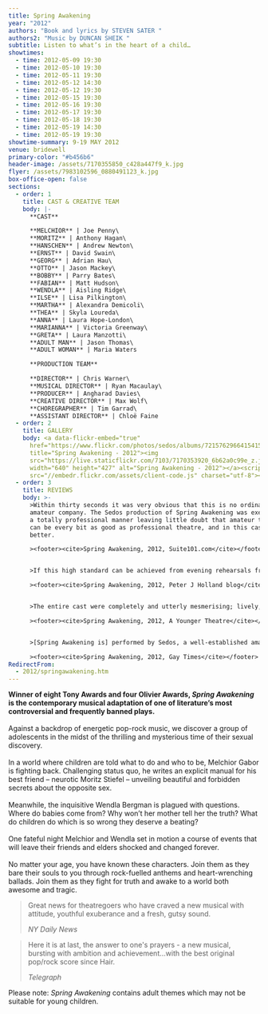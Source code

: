 ```yaml
---
title: Spring Awakening
year: "2012"
authors: "Book and lyrics by STEVEN SATER "
authors2: "Music by DUNCAN SHEIK "
subtitle: Listen to what’s in the heart of a child…
showtimes:
  - time: 2012-05-09 19:30
  - time: 2012-05-10 19:30
  - time: 2012-05-11 19:30
  - time: 2012-05-12 14:30
  - time: 2012-05-12 19:30
  - time: 2012-05-15 19:30
  - time: 2012-05-16 19:30
  - time: 2012-05-17 19:30
  - time: 2012-05-18 19:30
  - time: 2012-05-19 14:30
  - time: 2012-05-19 19:30
showtime-summary: 9-19 MAY 2012
venue: bridewell
primary-color: "#b456b6"
header-image: /assets/7170355850_c428a447f9_k.jpg
flyer: /assets/7983102596_0880491123_k.jpg
box-office-open: false
sections:
  - order: 1
    title: CAST & CREATIVE TEAM
    body: |-
      **CAST**

      **MELCHIOR** | Joe Penny\
      **MORITZ** | Anthony Hagan\
      **HANSCHEN** | Andrew Newton\
      **ERNST** | David Swain\
      **GEORG** | Adrian Hau\
      **OTTO** | Jason Mackey\
      **BOBBY** | Parry Bates\
      **FABIAN** | Matt Hudson\
      **WENDLA** | Aisling Ridge\
      **ILSE** | Lisa Pilkington\
      **MARTHA** | Alexandra Demicoli\
      **THEA** | Skyla Loureda\
      **ANNA** | Laura Hope-London\
      **MARIANNA** | Victoria Greenway\
      **GRETA** | Laura Manzotti\
      **ADULT MAN** | Jason Thomas\
      **ADULT WOMAN** | Maria Waters

      **PRODUCTION TEAM**

      **DIRECTOR** | Chris Warner\
      **MUSICAL DIRECTOR** | Ryan Macaulay\
      **PRODUCER** | Angharad Davies\
      **CREATIVE DIRECTOR** | Max Wolf\
      **CHOREGRAPHER** | Tim Garrad\
      **ASSISTANT DIRECTOR** | Chloë Faine
  - order: 2
    title: GALLERY
    body: <a data-flickr-embed="true"
      href="https://www.flickr.com/photos/sedos/albums/72157629664154156"
      title="Spring Awakening - 2012"><img
      src="https://live.staticflickr.com/7103/7170353920_6b62a0c99e_z.jpg"
      width="640" height="427" alt="Spring Awakening - 2012"></a><script async
      src="//embedr.flickr.com/assets/client-code.js" charset="utf-8"></script>
  - order: 3
    title: REVIEWS
    body: >-
      >Within thirty seconds it was very obvious that this is no ordinary
      amateur company. The Sedos production of Spring Awakening was executed in
      a totally professional manner leaving little doubt that amateur theatre
      can be every bit as good as professional theatre, and in this case, even
      better.

      ><footer><cite>Spring Awakening, 2012, Suite101.com</cite></footer>


      >If this high standard can be achieved from evening rehearsals from a cast of enthusiasts then I think producers and actors across the profession may need to pull their socks up and take note.

      ><footer><cite>Spring Awakening, 2012, Peter J Holland blog</cite></footer>


      >The entire cast were completely and utterly mesmerising; lively, engaging and full of energy. Every single cast member gave a strong all-round performance, but it was the singing that really made this a night to remember, the harmonies absolutely gave me chills… this production of Spring Awakeningis smart, sexy and seriously packs a punch. Don’t miss it.

      ><footer><cite>Spring Awakening, 2012, A Younger Theatre</cite></footer>


      >[Spring Awakening is] performed by Sedos, a well-established amateur company who strive to produce theatre which can stand shoulder to shoulder with professional productions. In that, Spring Awakening succeeds admirably.

      ><footer><cite>Spring Awakening, 2012, Gay Times</cite></footer>
RedirectFrom:
  - 2012/springawakening.htm
---
```

**Winner of eight Tony Awards and four Olivier Awards, *Spring Awakening* is the contemporary musical adaptation of one of literature’s most controversial and frequently banned plays.**\
\
Against a backdrop of energetic pop-rock music, we discover a group of adolescents in the midst of the thrilling and mysterious time of their sexual discovery.\
\
In a world where children are told what to do and who to be, Melchior Gabor is fighting back. Challenging status quo, he writes an explicit manual for his best friend – neurotic Moritz Stiefel – unveiling beautiful and forbidden secrets about the opposite sex.\
\
Meanwhile, the inquisitive Wendla Bergman is plagued with questions. Where do babies come from? Why won’t her mother tell her the truth? What do children do which is so wrong they deserve a beating?\
\
One fateful night Melchior and Wendla set in motion a course of events that will leave their friends and elders shocked and changed forever.\
\
No matter your age, you have known these characters. Join them as they bare their souls to you through rock-fuelled anthems and heart-wrenching ballads. Join them as they fight for truth and awake to a world both awesome and tragic.

>Great news for theatregoers who have craved a new musical with attitude, youthful exuberance and a fresh, gutsy sound.
><footer><cite>NY Daily News</cite></footer>

>Here it is at last, the answer to one's prayers - a new musical, bursting with ambition and achievement…with the best original pop/rock score since Hair.
><footer><cite>Telegraph</cite></footer>

Please note: *Spring Awakening* contains adult themes which may not be suitable for young children.
